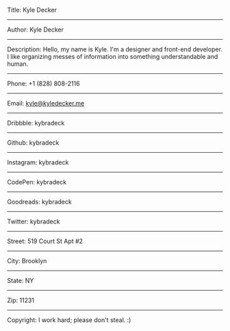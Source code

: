 Title: Kyle Decker

----

Author: Kyle Decker

----

Description: Hello, my name is Kyle. I'm a designer and front-end developer. I like organizing messes of information into something understandable and human.

----

Phone: +1 (828) 808-2116

----

Email: kyle@kyledecker.me

----

Dribbble: kybradeck

----

Github: kybradeck

----

Instagram: kybradeck

----

CodePen: kybradeck

----

Goodreads: kybradeck

----

Twitter: kybradeck

----

Street: 519 Court St Apt #2

----

City: Brooklyn

----

State: NY

----

Zip: 11231

----

Copyright: I work hard; please don't steal. :)
